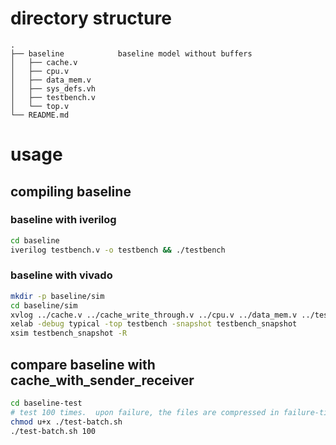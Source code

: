 # directory structure


```
.
├── baseline			baseline model without buffers
│   ├── cache.v
│   ├── cpu.v
│   ├── data_mem.v
│   ├── sys_defs.vh
│   ├── testbench.v
│   └── top.v
└── README.md
```

# usage

## compiling baseline
### baseline with iverilog
``` sh
cd baseline
iverilog testbench.v -o testbench && ./testbench
```

### baseline with vivado
``` sh
mkdir -p baseline/sim
cd baseline/sim
xvlog ../cache.v ../cache_write_through.v ../cpu.v ../data_mem.v ../testbench.v ../top.v  ../sys_defs.vh
xelab -debug typical -top testbench -snapshot testbench_snapshot
xsim testbench_snapshot -R
```

## compare baseline with cache_with_sender_receiver

``` sh
cd baseline-test
# test 100 times.  upon failure, the files are compressed in failure-timestamp.zip
chmod u+x ./test-batch.sh
./test-batch.sh 100
```
